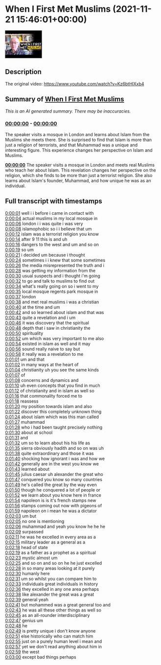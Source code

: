 # When I First Met Muslims (2021-11-21 15:46:01+00:00)

![alt When I First Met Muslims](w13UZhOOOd0.jpg "When I First Met Muslims")

## Description

The original video: https://www.youtube.com/watch?v=Kz6btHlXxb4

## Summary of [When I First Met Muslims](https://www.youtube.com/watch?v=w13UZhOOOd0)


*This is an AI generated summary. There may be inaccuracies. [](/)*

### [00:00:00](https://www.youtube.com/watch?v=w13UZhOOOd0&t=0) - [00:00:00](https://www.youtube.com/watch?v=w13UZhOOOd0&t=0)

The speaker visits a mosque in London and learns about Islam from the Muslims she meets there. She is surprised to find that Islam is more than just a religion of terrorists, and that Muhammad was a unique and interesting figure. This experience changes her perspective on Islam and Muslims.

**[00:00:00](https://www.youtube.com/watch?v=w13UZhOOOd0&t=0)** The speaker visits a mosque in London and meets real Muslims who teach her about Islam. This revelation changes her perspective on the religion, which she finds to be more than just a terrorist religion. She also learns about Islam's founder, Muhammad, and how unique he was as an individual.

## Full transcript with timestamps

[0:00:01](https://youtu.be/w13UZhOOOd0?t=1) well i i before i came in contact with  
[0:00:04](https://youtu.be/w13UZhOOOd0?t=4) actual muslims in my local mosque in  
[0:00:06](https://youtu.be/w13UZhOOOd0?t=6) london i i was quite i was very  
[0:00:08](https://youtu.be/w13UZhOOOd0?t=8) islamophobic so i i believe that um  
[0:00:12](https://youtu.be/w13UZhOOOd0?t=12) islam was a terrorist religion you know  
[0:00:14](https://youtu.be/w13UZhOOOd0?t=14) after 9 11 this is and uh  
[0:00:16](https://youtu.be/w13UZhOOOd0?t=16) dangers to the west and um and so on  
[0:00:19](https://youtu.be/w13UZhOOOd0?t=19) so um  
[0:00:21](https://youtu.be/w13UZhOOOd0?t=21) i decided um because i thought  
[0:00:24](https://youtu.be/w13UZhOOOd0?t=24) sometimes i i knew that some sometimes  
[0:00:26](https://youtu.be/w13UZhOOOd0?t=26) the media misrepresented the truth and i  
[0:00:28](https://youtu.be/w13UZhOOOd0?t=28) was getting my information from the  
[0:00:30](https://youtu.be/w13UZhOOOd0?t=30) usual suspects and i thought i'm going  
[0:00:32](https://youtu.be/w13UZhOOOd0?t=32) to go and talk to muslims to find out  
[0:00:34](https://youtu.be/w13UZhOOOd0?t=34) what's really going on so i went to my  
[0:00:35](https://youtu.be/w13UZhOOOd0?t=35) local mosque regents park mosque in  
[0:00:37](https://youtu.be/w13UZhOOOd0?t=37) london  
[0:00:38](https://youtu.be/w13UZhOOOd0?t=38) and met real muslims i was a christian  
[0:00:40](https://youtu.be/w13UZhOOOd0?t=40) at the time and um  
[0:00:42](https://youtu.be/w13UZhOOOd0?t=42) and so learned about islam and that was  
[0:00:43](https://youtu.be/w13UZhOOOd0?t=43) quite a revelation and i um  
[0:00:46](https://youtu.be/w13UZhOOOd0?t=46) it was discovery that the spiritual  
[0:00:48](https://youtu.be/w13UZhOOOd0?t=48) depth that i saw in christianity the  
[0:00:50](https://youtu.be/w13UZhOOOd0?t=50) spirituality  
[0:00:52](https://youtu.be/w13UZhOOOd0?t=52) um which was very important to me also  
[0:00:54](https://youtu.be/w13UZhOOOd0?t=54) existed in islam as well and it may  
[0:00:56](https://youtu.be/w13UZhOOOd0?t=56) sound really naive to say but  
[0:00:58](https://youtu.be/w13UZhOOOd0?t=58) it really was a revelation to me  
[0:01:01](https://youtu.be/w13UZhOOOd0?t=61) um and that  
[0:01:02](https://youtu.be/w13UZhOOOd0?t=62) in many ways at the heart of  
[0:01:04](https://youtu.be/w13UZhOOOd0?t=64) christianity uh you see the same kinds  
[0:01:07](https://youtu.be/w13UZhOOOd0?t=67) of  
[0:01:08](https://youtu.be/w13UZhOOOd0?t=68) concerns and dynamics and  
[0:01:10](https://youtu.be/w13UZhOOOd0?t=70) uh even concepts that you find in much  
[0:01:12](https://youtu.be/w13UZhOOOd0?t=72) of christianity and in islam as well so  
[0:01:16](https://youtu.be/w13UZhOOOd0?t=76) that commonality forced me to  
[0:01:18](https://youtu.be/w13UZhOOOd0?t=78) reassess  
[0:01:20](https://youtu.be/w13UZhOOOd0?t=80) my position towards islam and also  
[0:01:22](https://youtu.be/w13UZhOOOd0?t=82) discover this completely unknown thing  
[0:01:24](https://youtu.be/w13UZhOOOd0?t=84) about islam which was this man called  
[0:01:27](https://youtu.be/w13UZhOOOd0?t=87) muhammad  
[0:01:28](https://youtu.be/w13UZhOOOd0?t=88) who i had been taught precisely nothing  
[0:01:30](https://youtu.be/w13UZhOOOd0?t=90) about at school  
[0:01:31](https://youtu.be/w13UZhOOOd0?t=91) and  
[0:01:32](https://youtu.be/w13UZhOOOd0?t=92) um so to learn about his his life as  
[0:01:35](https://youtu.be/w13UZhOOOd0?t=95) sierra obviously hadith and so on was uh  
[0:01:38](https://youtu.be/w13UZhOOOd0?t=98) quite extraordinary and those it was  
[0:01:40](https://youtu.be/w13UZhOOOd0?t=100) shocking how ignorant i was and how we  
[0:01:42](https://youtu.be/w13UZhOOOd0?t=102) generally are in the west you know we  
[0:01:43](https://youtu.be/w13UZhOOOd0?t=103) learned about  
[0:01:45](https://youtu.be/w13UZhOOOd0?t=105) julius caesar uh alexander the great who  
[0:01:47](https://youtu.be/w13UZhOOOd0?t=107) conquered you know so many countries  
[0:01:49](https://youtu.be/w13UZhOOOd0?t=109) he's called the great by the way even  
[0:01:50](https://youtu.be/w13UZhOOOd0?t=110) though he conquered a lot of people or  
[0:01:52](https://youtu.be/w13UZhOOOd0?t=112) we learn about you know here in france  
[0:01:54](https://youtu.be/w13UZhOOOd0?t=114) napoleon is is it's french stamps new  
[0:01:56](https://youtu.be/w13UZhOOOd0?t=116) stamps coming out now with pigeons of  
[0:01:59](https://youtu.be/w13UZhOOOd0?t=119) napoleon on i mean he was a dictator  
[0:02:03](https://youtu.be/w13UZhOOOd0?t=123) um but  
[0:02:05](https://youtu.be/w13UZhOOOd0?t=125) no one is mentioning  
[0:02:06](https://youtu.be/w13UZhOOOd0?t=126) muhammad and yeah you know he he he  
[0:02:09](https://youtu.be/w13UZhOOOd0?t=129) surpassed  
[0:02:11](https://youtu.be/w13UZhOOOd0?t=131) he was he excelled in every area as a  
[0:02:15](https://youtu.be/w13UZhOOOd0?t=135) military leader as a general as a  
[0:02:18](https://youtu.be/w13UZhOOOd0?t=138) head of state  
[0:02:19](https://youtu.be/w13UZhOOOd0?t=139) as a father as a prophet as a spiritual  
[0:02:23](https://youtu.be/w13UZhOOOd0?t=143) mystic almost um  
[0:02:25](https://youtu.be/w13UZhOOOd0?t=145) and so on and so on he he just excelled  
[0:02:28](https://youtu.be/w13UZhOOOd0?t=148) in so many areas looking at it purely  
[0:02:30](https://youtu.be/w13UZhOOOd0?t=150) humanly here  
[0:02:31](https://youtu.be/w13UZhOOOd0?t=151) um so whilst you can compare him to  
[0:02:33](https://youtu.be/w13UZhOOOd0?t=153) individuals great individuals in history  
[0:02:36](https://youtu.be/w13UZhOOOd0?t=156) they excelled in any one area perhaps  
[0:02:38](https://youtu.be/w13UZhOOOd0?t=158) like alexander the great was a great  
[0:02:39](https://youtu.be/w13UZhOOOd0?t=159) general yeah  
[0:02:41](https://youtu.be/w13UZhOOOd0?t=161) but mohammed was a great general too and  
[0:02:43](https://youtu.be/w13UZhOOOd0?t=163) he was all these other things as well so  
[0:02:45](https://youtu.be/w13UZhOOOd0?t=165) as an all-rounder interdisciplinary  
[0:02:47](https://youtu.be/w13UZhOOOd0?t=167) genius um  
[0:02:48](https://youtu.be/w13UZhOOOd0?t=168) he  
[0:02:49](https://youtu.be/w13UZhOOOd0?t=169) is pretty unique i don't know anyone  
[0:02:51](https://youtu.be/w13UZhOOOd0?t=171) else historically who can match him  
[0:02:55](https://youtu.be/w13UZhOOOd0?t=175) just on a purely human level i mean and  
[0:02:57](https://youtu.be/w13UZhOOOd0?t=177) yet we don't read anything about him in  
[0:02:59](https://youtu.be/w13UZhOOOd0?t=179) the west  
[0:03:00](https://youtu.be/w13UZhOOOd0?t=180) except bad things perhaps  
